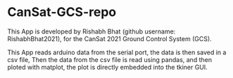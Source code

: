 # CanSat-GCS-repo
This App is developed by Rishabh Bhat (github username: RishabhBhat2021),
for the CanSat 2021 Ground Control System (GCS).

This App reads arduino data from the serial port, the data is then saved in a csv file,
Then the data from the csv file is read using pandas, and then ploted with matplot, 
the plot is directly embedded into the tkiner GUI.